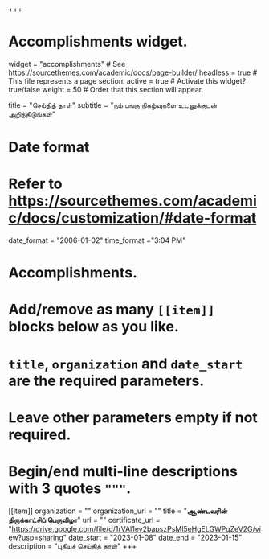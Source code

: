 +++
# Accomplishments widget.
widget = "accomplishments"  # See https://sourcethemes.com/academic/docs/page-builder/
headless = true  # This file represents a page section.
active = true  # Activate this widget? true/false
weight = 50  # Order that this section will appear.

title = "செய்தித் தாள்"
subtitle = "நம் பங்கு நிகழ்வுகளை உடனுக்குடன் அறிந்திடுங்கள்"

# Date format
#   Refer to https://sourcethemes.com/academic/docs/customization/#date-format
date_format = "2006-01-02"
time_format ="3:04 PM"

# Accomplishments.
#   Add/remove as many `[[item]]` blocks below as you like.
#   `title`, `organization` and `date_start` are the required parameters.
#   Leave other parameters empty if not required.
#   Begin/end multi-line descriptions with 3 quotes `"""`.


[[item]]
  organization = ""
  organization_url = ""
  title = "**ஆண்டவரின் திருக்காட்சிப் பெருவிழா**"
  url = ""
  certificate_url = "https://drive.google.com/file/d/1rVAl1ev2bapszPsMl5eHgELGWPqZeV2G/view?usp=sharing"
  date_start = "2023-01-08"
  date_end = "2023-01-15"
  description = "புதியச் செய்தித் தாள்"
+++
